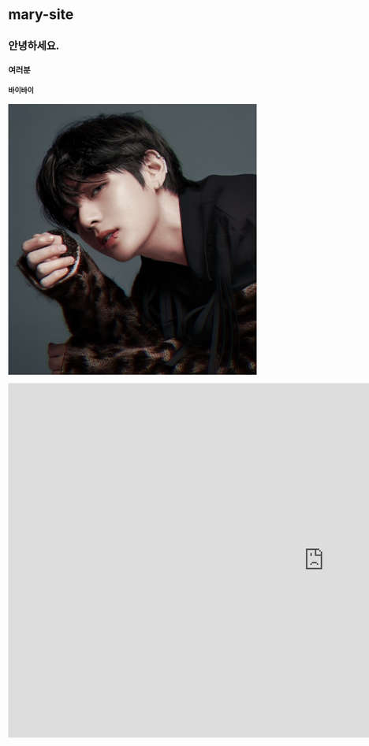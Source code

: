 # mary-site  
## 안녕하세요.  
### 여러분  
#### 바이바이  

![tata](https://github.com/kimary-cloud/mary-site/blob/master/tata.jpg?raw=true)

<iframe width="1280" height="720" src="https://www.youtube.com/embed/wqm3d7BGczA" frameborder="0" allow="accelerometer; autoplay; encrypted-media; gyroscope; picture-in-picture" allowfullscreen></iframe>
